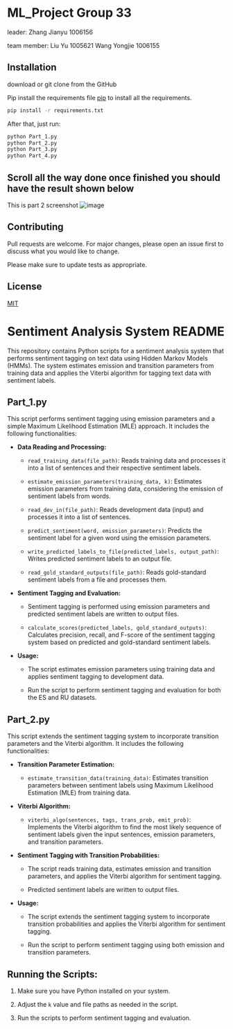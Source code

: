 # ML_Project Group 33
leader:
Zhang Jianyu 1006156

team member:
Liu Yu 1005621 
Wang Yongjie 1006155


## Installation
download or git clone from the GitHub

Pip install the requirements file [pip](https://pip.pypa.io/en/stable/) to install all the requirements.

```bash
pip install -r requirements.txt
```

After that, just run:
```bash
python Part_1.py
python Part_2.py
python Part_3.py
python Part_4.py
```

## Scroll all the way done once finished you should have the result shown below
This is part 2 screenshot
![image](https://github.com/Dr123Ake/ML_Project/assets/50765120/6e73bc91-fcf1-4edd-a846-e58c66226bdb)


## Contributing
Pull requests are welcome. For major changes, please open an issue first
to discuss what you would like to change.

Please make sure to update tests as appropriate.

## License
[MIT](https://choosealicense.com/licenses/mit/)


# Sentiment Analysis System README

This repository contains Python scripts for a sentiment analysis system that performs sentiment tagging on text data using Hidden Markov Models (HMMs). The system estimates emission and transition parameters from training data and applies the Viterbi algorithm for tagging text data with sentiment labels.

## Part_1.py

This script performs sentiment tagging using emission parameters and a simple Maximum Likelihood Estimation (MLE) approach. It includes the following functionalities:


- **Data Reading and Processing:**

  - `read_training_data(file_path)`: Reads training data and processes it into a list of sentences and their respective sentiment labels.

  - `estimate_emission_parameters(training_data, k)`: Estimates emission parameters from training data, considering the emission of sentiment labels from words.

  - `read_dev_in(file_path)`: Reads development data (input) and processes it into a list of sentences.

  - `predict_sentiment(word, emission_parameters)`: Predicts the sentiment label for a given word using the emission parameters.

  - `write_predicted_labels_to_file(predicted_labels, output_path)`: Writes predicted sentiment labels to an output file.
  
  - `read_gold_standard_outputs(file_path)`: Reads gold-standard sentiment labels from a file and processes them.


- **Sentiment Tagging and Evaluation:**

  - Sentiment tagging is performed using emission parameters and predicted sentiment labels are written to output files.

  - `calculate_scores(predicted_labels, gold_standard_outputs)`: Calculates precision, recall, and F-score of the sentiment tagging system based on predicted and gold-standard sentiment labels.


- **Usage:**

  - The script estimates emission parameters using training data and applies sentiment tagging to development data.

  - Run the script to perform sentiment tagging and evaluation for both the ES and RU datasets.



## Part_2.py

This script extends the sentiment tagging system to incorporate transition parameters and the Viterbi algorithm. It includes the following functionalities:

- **Transition Parameter Estimation:**

  - `estimate_transition_data(training_data)`: Estimates transition parameters between sentiment labels using Maximum Likelihood Estimation (MLE) from training data.

- **Viterbi Algorithm:**

  - `viterbi_algo(sentences, tags, trans_prob, emit_prob)`: Implements the Viterbi algorithm to find the most likely sequence of sentiment labels given the input sentences, emission parameters, and transition parameters.

- **Sentiment Tagging with Transition Probabilities:**

  - The script reads training data, estimates emission and transition parameters, and applies the Viterbi algorithm for sentiment tagging.
  
  - Predicted sentiment labels are written to output files.

- **Usage:**

  - The script extends the sentiment tagging system to incorporate transition probabilities and applies the Viterbi algorithm for sentiment tagging.

  - Run the script to perform sentiment tagging using both emission and transition parameters.


## Running the Scripts:

1. Make sure you have Python installed on your system.

2. Adjust the `k` value and file paths as needed in the script.

3. Run the scripts to perform sentiment tagging and evaluation.
